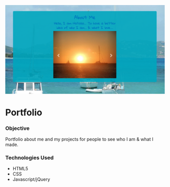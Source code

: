 ![screenshot.png](images/portfolio.png)

# Portfolio

### Objective
Portfolio about me and my projects for people to see who I am & what I made. 

### Technologies Used
- HTML5
- CSS
- Javascript/jQuery
